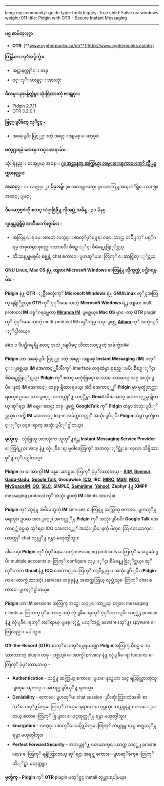 

---

lang: my
community: guide
type: tools
legacy: True
child: False
os: windows
weight: 011
title: Pidgin with OTR - Secure Instant Messaging

---

**ပင္မ စာမ်က္ႏွာ**

- **OTR**: [**www.cypherpunks.ca/otr**](http://www.cypherpunks.ca/otr/)

**ကြန္ပ်ဴတာ လုိအပ္ခ်က္မ်ား**

- အင္တာနက္လုိင္း တခု
- ၀င္းဒုိး ဗားရွင္း အားလုံး

**ဒီလမ္းညႊန္ခ်က္ထဲမွာ သုံးစြဲထားတဲ့ ဗားရွင္း**

- Pidgin 2.7.11
- OTR 3.2.0.1

**ခြင့္ျပဳခ်က္ လုိင္စင္ -**

- အခမဲ့ျပီး ပြင့္လင္းတဲ့ အရင္းအျမစ္ ေဆာ့ဗ္၀ဲ

**ဖတ္႐ႈရမဲ့ အေၾကာင္းအရာမ်ား -**

သုံးစြဲနည္း စာအုပ္ငယ္ အခန္း [**၇။ အင္တာနက္ ဆက္သြယ္မႈ လမ္းေၾကာင္းကုိ လ်ွိဳ႕၀ွက္ထားနည္း**](/my/chapter-7)

**အဆင့္ -** ၁။ လက္သင္၊ **၂။ ပ်မ္းမွ်**၊ ၃။ အလယ္အလတ္၊ ၄။ အေတြ႔အၾကံဳရွိေသာ၊ ၅။ အဆင့္ျမင့္

**ဒီေဆာ့ဗ္၀ဲကို စတင္ သံုးစြဲဖို႔ လိုအပ္တဲ့ အခ်ိန္ -** ၃၀ မိနစ္

**ျပန္လည္ရရွိမဲ့ အက်ိဳးေက်းဇူးမ်ား -**

- အလြန္ ေရပမ္းစားတဲ့ လက္ငင္း စာတုိပုိ႔ေရး ၀န္ေဆာင္မႈ တခ်ိဳ႕ကုိ ပရုိဂရမ္ တခုထဲမွာ စုစည္းထားၿပီး စီစဥ္ႏုိင္၊ စီမံခန္႔ခြဲႏုိင္တယ္
- သီးသန္႔ျဖစ္ၿပီး စစ္မွန္တဲ့ chat စကားေျပာဆုိမႈေတြကုိ ေဆာင္ရြတ္ႏုိင္တယ္

**GNU Linux, Mac OS နဲ႔ တျခား Microsoft Windows ေတြနဲ႔ လိုက္ဖက္တဲ့ ပ႐ိုဂရမ္မ်ား -**

**Pidgin** နဲ႔ **OTR** ႏွစ္မ်ိဳးစလုံးကုိ **Microsoft Windows** နဲ႔ **GNU/Linux** တုိ႔အတြက္ ရရွိႏိုင္တယ္။ **OTR** ကုိ ပံ့ပုိးမႈေပးတဲ့ **Microsoft Windows** ရဲ႕ တျခား multi-protocol **IM** ပရုိဂရမ္ကေတာ့ [**Miranda IM**](http://www.miranda-im.org/) ျဖစ္တယ္။ **Mac OS** မွာေတာ့ **OTR** plugin ကုိ ပံ့ပုိးမႈေပးတဲ့ multi-protocol IM ပရုိဂရမ္ တခု ျဖစ္တဲ့ [**Adium**](http://adium.im/) ကုိ အသုံးျပဳ ႏုိင္ပါတယ္။

##၁.၁ ဒီပ႐ိုဂရမ္ကို စတင္ အသံုးမျပဳခင္ သိထားသင္႔တဲ့ အခ်က္မ်ား##

**Pidgin** ဟာ အခမဲ့ျပီး ပြင့္လင္းတဲ့ အရင္းအျမစ္ **Instant Messaging** (**IM**) ဂလုိင္း ျဖစ္တယ္၊ **IM** အေကာင့္အမ်ိဳးမ်ိဳးကုိ interface တခုထဲမွာ စုစည္းၿပီး စီစဥ္ႏုိင္၊ စီမံခန္႔ခြဲႏုိင္တယ္။ **Pidgin** ကုိ စတင္ မသုံးစြဲခင္၊ ေလာေလာဆယ္ သင္ အသုံးျပဳေနတဲ့ **IM** အေကာင့္ တခုခု ရွိထားရမယ္၊ အဲဒီ အေကာင့္ကုိ **Pidgin** မွာ မွတ္ပုံတင္ထားရမယ္။ ဥပမာ အားျဖင့္၊ အကယ္လုိ႔ သင့္ဆီမွာ **Gmail** အီးေမးလ္ အေကာင့္တခု ရွိတယ္ ဆုိရင္၊ **IM** ၀န္ေဆာင္မႈ တခု ျဖစ္တဲ့ **GoogleTalk** ကုိ **Pidgin** ထဲမွာ အသုံးျပဳႏုိင္တယ္။ လက္ရွိ **IM** အေကာင့္ log-in အခ်က္အလက္ကုိ အသုံးျပဳျပီး **Pidgin** ထဲမွာ မွတ္ပုံတင္ႏုိင္၊ ၀င္ေရာက္ အသုံးျပဳႏုိင္ပါတယ္။

**မွတ္ခ်က္** - သုံးစြဲသူ အားလုံးက သူတုိ႔ရဲ႕ **Instant Messaging Service Provider** ေတြရဲ႕  privacy နဲ႔ လုံျခဳံေရး မူ၀ါဒေတြကုိ အတတ္ႏုိင္ဆုံး ေလ့လာ သိရွိထားဖုိ႔ လုိအပ္ပါတယ္။

**Pidgin** က ေအာက္ပါ **IM** ၀န္ေဆာင္မႈေတြကုိ ပံ့ပုိးထားတယ္ - [**AIM**](http://dashboard.aim.com/aim), [**Bonjour**](http://www.apple.com/support/bonjour/), [**Gadu-Gadu**](http://komunikator.gadu-gadu.pl/), [**Google Talk**](http://www.google.com/talk/), **Groupwise**, [**ICQ**](http://www.icq.com), **IRC**, [**MIRC**](http://www.mirc.com/), [**MSN**](http://www.msn.com/), 
[**MXit**](http://www.mxit.com/), [**MySpaceIM**](http://www.myspace.com/guide/im), [**QQ**](http://www.qq.com/), [**SILC**](http://silcnet.org/), **SIMPLE**, [**Sametime**](http://www.ibm.com/developerworks/downloads/ls/lst/), [**Yahoo!**](http://messenger.yahoo.com/), **Zephyr** နဲ႔  **XMPP** messaging protocol ကုိ အသုံးျပတဲ့ **IM** clients အားလုံး။

**Pidgin** ကုိ သူနဲ႔ အမ်ိဳးမတူတဲ့ **IM** services ေတြနဲ႔ ဆက္သြယ္ စကားေျပာလုိ႔ မရဘူး။ ဥပမာ အားျဖင့္၊ အကယ္လုိ႔ **Pidgin** ကုိ အသုံးျပဳၿပီး **Google Talk** အေကာင့္ထဲ ၀င္မယ္ ဆုိရင္၊ ICQ အေကာင့္ကုိ အသုံးျပဳေနတဲ့ မိတ္ေဆြ တေယာက္ေယာက္ကုိ chat လုပ္လုိ႔ ရမွာ မဟုတ္ပါဘူး။

ဒါေပမဲ့၊ **Pidgin** ကုိ ပံ့ပုိးမႈေပးတဲ့ messaging protocols ေတြကုိ အေျခခံျပီး multiple accounts ေတြကုိ configure လုပ္ႏုိင္၊ စီမံခန္႔ခြဲႏုိင္တယ္။ ဆုိလုိတာက **Gmail** နဲ႔ **ICQ** အေကာင့္ေတြကုိ တျပိဳင္တည္း အသုံးျပဳျပီး (**Pidgin** က ေထာက္ပံ့ထားတဲ့) services တခုခုနဲ႔ အဆက္အသြယ္ လုပ္တဲ့သူေတြကုိ chat စကားေျပာႏုိင္ပါတယ္။

**Pidgin** ဟာ **IM** sessions အတြက္ အထူး သင့္ေတာ္တယ္၊ တျခား messaging clients ေတြထက္ ပုိေကာင္းတဲ့ လုံျခဳံေရးကုိ ပံ့ပုိးထားျပီး သင့္ရဲ႕ privacy နဲ႔ လုံျခဳံေရးကုိ အႏၱရာယ္ ျဖစ္ႏိုင္တဲ့ မလုိအပ္တဲ့ adware (သုိ႔) spyware ေတြလည္း မပါဘူး။

**Off-the-Record** (**OTR**) စာတုိေပးပုိ႔ေရးစနစ္ဟာ **Pidgin** အတြက္ စီစဥ္ ေရးသားထားတဲ့ plugin တခု ျဖစ္တယ္။ ေအာက္ပါ privacy နဲ႔ လုံျခဳံေရး features ေတြကုိ ပံ့ပုိးထားတယ္ -

- **Authentication** - သင္နဲ႔ ဆက္သြယ္ စကားေျပာေနသူဟာ သင္ ရည္ရြယ္ထားတဲ့သူ ျဖစ္ေၾကာင္း အတည္ျပဳလုိ႔ ရတယ္။
- **Deniability** - စကားေျပာဆုိမႈ chat session ျပီးဆုံးသြားတဲ့အခါ၊ စာတုိေပးပုိ႔ခ်က္ေတြကုိ ဘယ္ေနရာကေန လုပ္တယ္၊ ဘယ္သူနဲ႔ စကားေျပာတယ္ စတာေတြကုိ ခြဲျခား ေဖၚထုတ္လုိ႔ ရမွာ မဟုတ္ပါဘူး။
- **Encryption** - လက္ငင္း စာတုိေပးပို႔ခ်က္ေတြကုိ ဘယ္သူမွ ရယူ ဖတ္ရႈလုိ႔ ရမွာ မဟုတ္ပါဘူး။
- **Perfect Forward Security** - အကယ္လုိ႔ တေယာက္ေယာက္က သင့္ရဲ႕ private keys ေတြကုိ ရရွိသြားတယ္ ဆုိရင္၊ အရင္က စကားေျပာဆုိခ်က္ေတြကုိ သိႏုိင္မွာ မဟုတ္ဘူး။

**မွတ္ခ်က္** - **Pidgin** ကုိ **OTR** plugin မတုိင္ခင္ install လုပ္ထားရပါ့မယ္။

